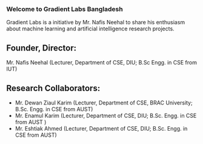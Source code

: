 ### Welcome to Gradient Labs Bangladesh

Gradient Labs is a initiative by Mr. Nafis Neehal to share his enthusiasm about machine learning and artificial intelligence research projects. 

## Founder, Director: 
Mr. Nafis Neehal (Lecturer, Department of CSE, DIU; B.Sc Engg. in CSE from IUT)

## Research Collaborators: 
  * Mr. Dewan Ziaul Karim (Lecturer, Department of CSE, BRAC University; B.Sc. Engg. in CSE from AUST)
  * Mr. Enamul Karim (Lecturer, Department of CSE, DIU; B.Sc. Engg. in CSE from AUST )
  * Mr. Eshtiak Ahmed (Lecturer, Department of CSE, DIU; B.Sc. Engg. in CSE from AUST)
